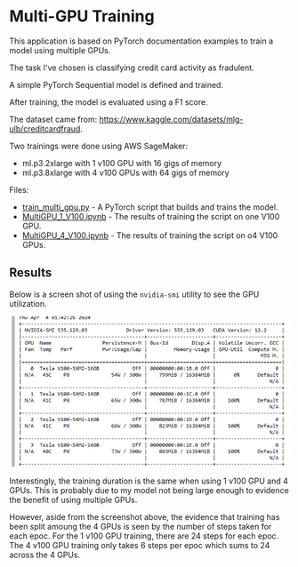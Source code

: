 # Multi-GPU Training

This application is based on PyTorch documentation examples to train a model using multiple GPUs. 

The task I've chosen is classifying credit card activity as fradulent. 

A simple PyTorch Sequential model is defined and trained.

After training, the model is evaluated using a F1 score. 

The dataset came from: https://www.kaggle.com/datasets/mlg-ulb/creditcardfraud. 

Two trainings were done using AWS SageMaker:

- ml.p3.2xlarge with 1 v100 GPU with 16 gigs of memory
- ml.p3.8xlarge with 4 v100 GPUs with 64 gigs of memory

Files: 

- [train_multi_gpu.py](https://github.com/efarish/portfolio/blob/main/fundamentals/multi_gpu/train_multi_gpu.py) - A PyTorch script that builds and trains the model.
- [MultiGPU_1_V100.ipynb](https://github.com/efarish/portfolio/blob/main/fundamentals/multi_gpu/MultiGPU_1_V100.ipynb) - The results of training the script on one V100 GPU.
- [MultiGPU_4_V100.ipynb](https://github.com/efarish/portfolio/blob/main/fundamentals/multi_gpu/MultiGPU_4_V100.ipynb) - The results of training the script on o4 V100 GPUs.

## Results

Below is a screen shot of using the `nvidia-smi` utility to see the GPU utilization.

![alt text](https://github.com/efarish/portfolio/blob/main/fundamentals/multi_gpu/assets/img/nvidia_v_gpu.png)

Interestingly, the training duration is the same when using 1 v100 GPU and 4 GPUs. This is probably due to my model not being large enough to evidence the benefit of using multiple GPUs.

However, aside from the screenshot above, the evidence that training has been split amoung the 4 GPUs is seen by the number of steps taken for each epoc. For the 1 v100 GPU training, there are 24 steps for each epoc. The 4 v100 GPU training only takes 6 steps per epoc which sums to 24 across the 4 GPUs.




